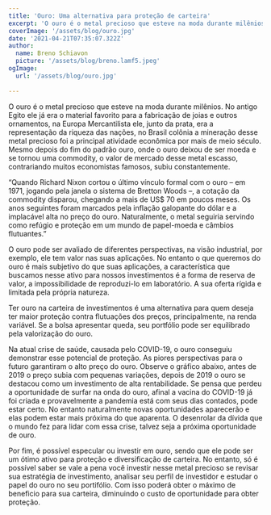 ```yaml
---
title: 'Ouro: Uma alternativa para proteção de carteira'
excerpt: 'O ouro é o metal precioso que esteve na moda durante milênios. No antigo Egito ele já era o material favorito para a fabricação de joias e outros ornamentos, na Europa Mercantilista ele, junto da prata, era a representação da riqueza das nações, no Brasil colônia a mineração desse metal precioso foi a principal atividade econômica por mais de meio século. Mesmo depois do fim do padrão ouro, onde o ouro deixou de ser moeda e se tornou uma commodity, o valor de mercado desse metal escasso, contrariando muitos economistas famosos, subiu constantemente.'
coverImage: '/assets/blog/ouro.jpg'
date: '2021-04-21T07:35:07.322Z'
author:
  name: Breno Schiavon
  picture: '/assets/blog/breno.lamf5.jpeg'
ogImage:
  url: '/assets/blog/ouro.jpg'
  
---
```


O ouro é o metal precioso que esteve na moda durante milênios. No antigo Egito ele já era o material favorito para a fabricação de joias e outros ornamentos, na Europa Mercantilista ele, junto da prata, era a representação da riqueza das nações, no Brasil colônia a mineração desse metal precioso foi a principal atividade econômica por mais de meio século. Mesmo depois do fim do padrão ouro, onde o ouro deixou de ser moeda e se tornou uma commodity, o valor de mercado desse metal escasso, contrariando muitos economistas famosos, subiu constantemente.

“Quando Richard Nixon cortou o último vínculo formal com o ouro – em 1971, jogando pela janela o sistema de Bretton Woods –, a cotação da commodity disparou, chegando a mais de US$ 70 em poucos meses. Os anos seguintes foram marcados pela inflação galopante do dólar e a implacável alta no preço do ouro. Naturalmente, o metal seguiria servindo como refúgio e proteção em um mundo de papel-moeda e câmbios flutuantes.”

O ouro pode ser avaliado de diferentes perspectivas, na visão industrial, por exemplo, ele tem valor nas suas aplicações. No entanto o que queremos do ouro é mais subjetivo do que suas aplicações, a característica que buscamos nesse ativo para nossos investimentos é a forma de reserva de valor, a impossibilidade de reproduzi-lo em laboratório. A sua oferta rígida e limitada pela própria natureza.

Ter ouro na carteira de investimentos é uma alternativa para quem deseja ter maior proteção contra flutuações dos preços, principalmente, na renda variável. Se a bolsa apresentar queda, seu portfólio pode ser equilibrado pela valorização do ouro.

Na atual crise de saúde, causada pelo COVID-19, o ouro conseguiu demonstrar esse potencial de proteção. As piores perspectivas para o futuro garantiram o alto preço do ouro. Observe o gráfico abaixo, antes de 2019 o preço subia com pequenas variações, depois de 2019 o ouro se destacou como um investimento de alta rentabilidade.
Se pensa que perdeu a oportunidade de surfar na onda do ouro, afinal a vacina do COVID-19 já foi criada e provavelmente a pandemia está com seus dias contados, pode estar certo. No entanto naturalmente novas oportunidades aparecerão e elas podem estar mais próxima do que aparenta. O desenrolar da dívida que o mundo fez para lidar com essa crise, talvez seja a próxima oportunidade de ouro.

Por fim, é possível especular ou investir em ouro, sendo que ele pode ser um ótimo ativo para proteção e diversificação de carteira. No entanto, só é possível saber se vale a pena você investir nesse metal precioso se revisar sua estratégia de investimento, analisar seu perfil de investidor e estudar o papel do ouro no seu portifólio. Com isso poderá obter o máximo de beneficio para sua carteira, diminuindo o custo de oportunidade para obter proteção. 
